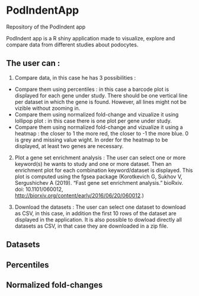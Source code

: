 # PodIndentApp
Repository of the PodIndent app

PodIndent app is a R shiny application made to visualize, explore and compare data from different studies about podocytes. <br>
## The user can :
1) Compare data, in this case he has 3 possibilities : 
  - Compare them using percentiles : in this case a barcode plot is displayed for each gene under study. There should be one vertical line per dataset in which the gene is found. However, all lines might not be vizible without zooming in.
  - Compare them using normalized fold-change and vizualize it using lollipop plot : in this case there is one plot per gene under study. 
  - Compare them using normalized fold-change and vizualize it using a heatmap : the closer to 1 the more red, the closer to -1 the more blue. 0 is grey and missing value wight. In order for the heatmap to be displayed, at least two genes are necessary. 

2) Plot a gene set enrichment analysis : 
The user can select one or more keyword(s) he wants to study and one or more dataset. Then an enrichment plot for each combination keyword/dataset is displayed. This plot is computed using the fgsea package (Korotkevich G, Sukhov V, Sergushichev A (2019). “Fast gene set enrichment analysis.” bioRxiv. doi: 10.1101/060012, http://biorxiv.org/content/early/2016/06/20/060012.)

3) Download the datasets : 
The user can select one dataset to download as CSV, in this case, in addition the first 10 rows of the dataset are displayed in the application. It is also possible to dowload directly all datasets as CSV, in that case they are downloaded in a zip file. 

## Datasets

## Percentiles

## Normalized fold-changes
